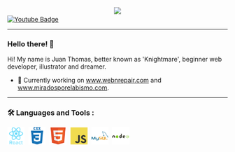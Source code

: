 <div id="header" align="center">
  <img src="https://drive.google.com/uc?export=view&id=1c2N6gsxPWfHMWRQlpwOSwCR-yWQ8xJ9g" width="190"/>
</div>
<div id="badges">
  <a href="https://www.youtube.com/channel/UClV46jwgq0DXcvDHXHQQ2Ig">
    <img src="https://upload.wikimedia.org/wikipedia/commons/b/b8/YouTube_Logo_2017.svg" alt="Youtube Badge"/>
  </a>
<hr>

### Hello there! 👋 

Hi! My name is Juan Thomas, better known as 'Knightmare', beginner web developer, illustrator and dreamer.

- 🔭 Currently working on www.webnrepair.com and www.miradosporelabismo.com.

<hr>

### :hammer_and_wrench: Languages and Tools :
<div>
  <img src="https://github.com/devicons/devicon/blob/master/icons/react/react-original-wordmark.svg" title="React" alt="React" width="40" height="40"/>&nbsp;
  <img src="https://github.com/devicons/devicon/blob/master/icons/css3/css3-plain-wordmark.svg"  title="CSS3" alt="CSS" width="40" height="40"/>&nbsp;
  <img src="https://github.com/devicons/devicon/blob/master/icons/html5/html5-original.svg" title="HTML5" alt="HTML" width="40" height="40"/>&nbsp;
  <img src="https://github.com/devicons/devicon/blob/master/icons/javascript/javascript-original.svg" title="JavaScript" alt="JavaScript" width="40" height="40"/>&nbsp;
  <img src="https://github.com/devicons/devicon/blob/master/icons/mysql/mysql-original-wordmark.svg" title="MySQL"  alt="MySQL" width="40" height="40"/>&nbsp;
  <img src="https://github.com/devicons/devicon/blob/master/icons/nodejs/nodejs-original-wordmark.svg" title="NodeJS" alt="NodeJS" width="40" height="40"/>&nbsp;
</div>
